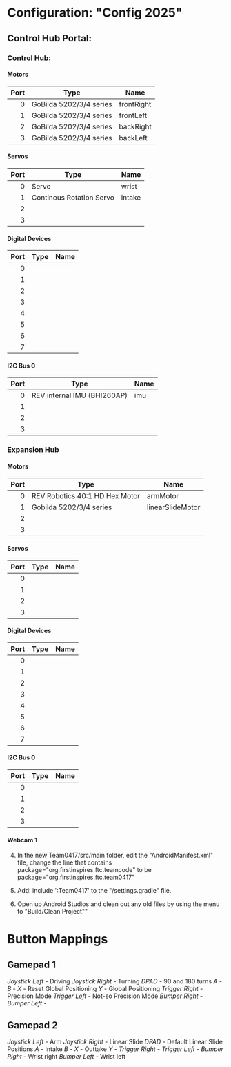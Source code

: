 # Configuration: "Config 2025"

## Control Hub Portal:

### Control Hub:

#### Motors
|Port|Type|Name|
|---:|---|---|
|0 | GoBilda 5202/3/4 series | frontRight |
|1 | GoBilda 5202/3/4 series | frontLeft |
|2 | GoBilda 5202/3/4 series | backRight |
|3 | GoBilda 5202/3/4 series | backLeft |

#### Servos
|Port| Type                     |Name|
|---:|--------------------------|---|
|0 | Servo                    | wrist |
|1 | Continous Rotation Servo | intake |
|2 |                          | |
|3 |                          | |

#### Digital Devices
|Port|Type|Name|
|---:|---|---|
|0 | | |
|1 | | |
|2 | | |
|3 | | |
|4 | | |
|5 | | |
|6 | | |
|7 | | |

#### I2C Bus 0
|Port|Type|Name|
|---:|---|---|
|0 | REV internal IMU (BHI260AP) | imu |
|1 | | |
|2 | | |
|3 | | |

### Expansion Hub

#### Motors
|Port| Type                           | Name             |
|---:|--------------------------------|------------------|
|0 | REV Robotics 40:1 HD Hex Motor | armMotor         |
|1 | Gobilda 5202/3/4 series        | linearSlideMotor |
|2 |                                |                  |
|3 |                                |                  |

#### Servos
|Port|Type|Name|
|---:|---|---|
|0 | | |
|1 | | |
|2 | | |
|3 | | |

#### Digital Devices
|Port|Type|Name|
|---:|---|---|
|0 | | |
|1 | | |
|2 | | |
|3 | | |
|4 | | |
|5 | | |
|6 | | |
|7 | | |


#### I2C Bus 0
|Port|Type|Name|
|---:|---|---|
|0 | | |
|1 | | |
|2 | | |
|3 | | |
#### Webcam 1
4)  In the new Team0417/src/main folder, edit the "AndroidManifest.xml" file, change the line that contains
         package="org.firstinspires.ftc.teamcode"
    to be
         package="org.firstinspires.ftc.team0417"

5)  Add:    include ':Team0417' to the "/settings.gradle" file.
    
6)  Open up Android Studios and clean out any old files by using the menu to "Build/Clean Project""

# Button Mappings
## Gamepad 1
*Joystick Left* - Driving
*Joystick Right* - Turning
*DPAD* - 90 and 180 turns
*A* -
*B* -
*X* - Reset Global Positioning
*Y* - Global Positioning
*Trigger Right* - Precision Mode
*Trigger Left* - Not-so Precision Mode
*Bumper Right* -
*Bumper Left* -

## Gamepad 2

*Joystick Left* - Arm
*Joystick Right* - Linear Slide
*DPAD* - Default Linear Slide Positions
*A* - Intake
*B* -
*X* - Outtake
*Y* -
*Trigger Right* -
*Trigger Left* - 
*Bumper Right* - Wrist right
*Bumper Left* - Wrist left